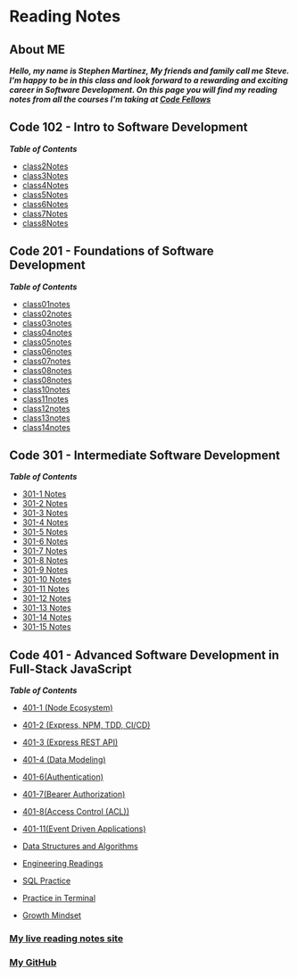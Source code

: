 # Reading Notes

## About ME

***Hello, my name is Stephen Martinez, My friends and family call me Steve.  I'm happy to be in this class and look forward to a rewarding and exciting career in Software Development.  On this page you will find my reading notes from all the courses I'm taking at [Code Fellows](https://www.codefellows.org/)***

## **Code 102 - Intro to Software Development**

***Table of Contents***

* [class2Notes](Class2notes.MD)
* [class3Notes](class3notes.md)
* [class4Notes](class4notes.md)
* [class5Notes](class5notes.md)
* [class6Notes](class6notes.md)
* [class7Notes](class7notes.md)
* [class8Notes](class8notes.md)

## **Code 201 - Foundations of Software Development**

***Table of Contents***

* [class01notes](class-01.md)
* [class02notes](class-02.md)
* [class03notes](class-03.md)
* [class04notes](class-04.md)
* [class05notes](class-05.md)
* [class06notes](class-06.md)
* [class07notes](class-07.md)
* [class08notes](class-08.md)
* [class08notes](class-09.md)
* [class10notes](class-10.md)
* [class11notes](class-11.md)
* [class12notes](class-12.md)
* [class13notes](class-13.md)
* [class14notes](class-14.md)

## **Code 301 - Intermediate Software Development**

***Table of Contents***

* [301-1 Notes](notes-301-1.md)
* [301-2 Notes](notes-301-2.md)
* [301-3 Notes](notes-301-3.md)
* [301-4 Notes](notes-301-4.md)
* [301-5 Notes](notes-301-5.md)
* [301-6 Notes](notes-301-6.md)
* [301-7 Notes](notes-301-7.md)
* [301-8 Notes](notes-301-8.md)
* [301-9 Notes](notes-301-9.md)
* [301-10 Notes](notes-301-10.md)
* [301-11 Notes](notes-301-11.md)
* [301-12 Notes](notes-301-12.md)
* [301-13 Notes](notes-301-13.md)
* [301-14 Notes](notes-301-14.md)
* [301-15 Notes](notes-301-15.md)

## **Code 401 - Advanced Software Development in Full-Stack JavaScript**

***Table of Contents***

* [401-1 (Node Ecosystem)](notes-401-1.md)

* [401-2 (Express, NPM, TDD, CI/CD)](notes-401-2.md)

* [401-3 (Express REST API)](notes-401-3.md)

* [401-4 (Data Modeling)](notes-401-4.md)

* [401-6(Authentication)](notes-401-6.md)

* [401-7(Bearer Authorization)](notes-401-7.md)

* [401-8(Access Control (ACL))](notes-401-8.md)

* [401-11(Event Driven Applications)](notes-401-11.md)

* [Data Structures and Algorithms](Data-Structures-and-Algorithms.md)

* [Engineering Readings](Engineering-Readings.md)

* [SQL Practice](SQL-Practice.md)

* [Practice in Terminal](Practice-in-Terminal.md)

* [Growth Mindset](Growth-Mindset.md)

### [My live reading notes site](<https://sdmartinez13.github.io/Reading-notes/>)

### [My GitHub](https://github.com/SdMartinez13)
